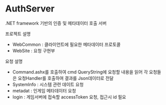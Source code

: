 # AuthServer
.NET framework 기반의 인증 및 메타데이터 호출 서버

프로젝트 설명
- WebCommon : 클라이언트에 필요한 메타데이터 프로토콜
- WebSite : 요청 구현부

요청 설명
- Command.ashx를 호출하여 cmd QueryString에 요청할 내용을 읽어 각 요청들은 요청Handler를 호출하여 결과를 Json데이터로 전달
- SystemInfo : 시스템 관련 데이트 요청
- metadat : 인게임 메타데이터 요청
- login : 게임서버에 접속할 accessToken 요청, 접근시 id 필요
